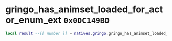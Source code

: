 # gringo_has_animset_loaded_for_actor_enum_ext `0x0DC149BD`

```lua
local result --[[ number ]] = natives.gringo.gringo_has_animset_loaded_for_actor_enum_ext(_unk0 --[[ number ]], _unk1 --[[ number ]], _unk2 --[[ number ]], _unk3 --[[ number ]])
```